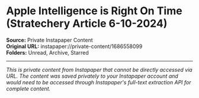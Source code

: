 # Apple Intelligence is Right On Time (Stratechery Article 6-10-2024)

**Source:** Private Instapaper Content  
**Original URL:** instapaper://private-content/1686558099  
**Folders:** Unread, Archive, Starred  

---

*This is private content from Instapaper that cannot be directly accessed via URL. The content was saved privately to your Instapaper account and would need to be accessed through Instapaper's full-text extraction API for complete content.*